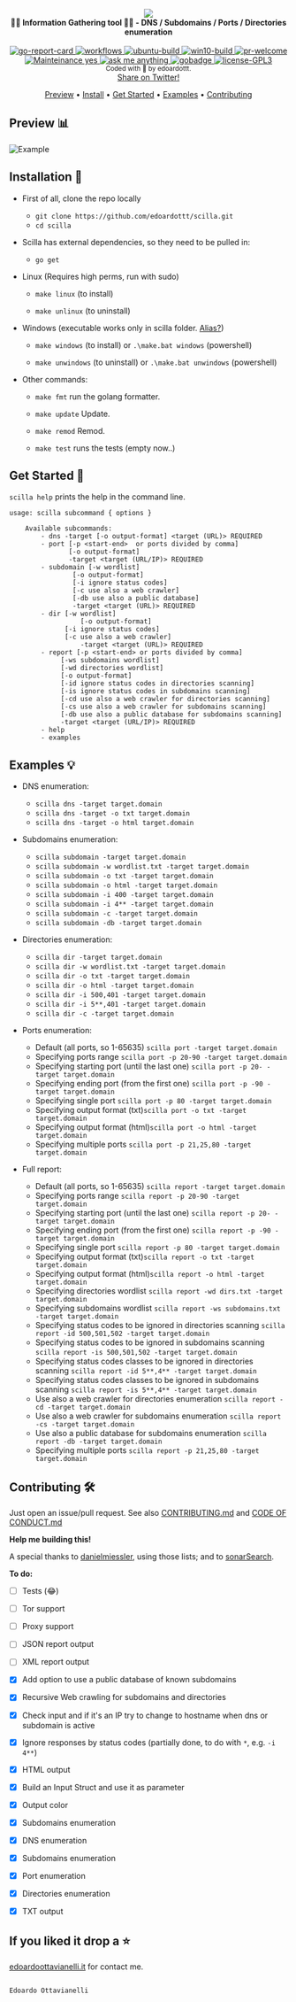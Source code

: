 <p align="center">
  <img src="https://github.com/edoardottt/images/blob/main/scilla/logo.png"><br>
  <b>🏴‍☠️ Information Gathering tool 🏴‍☠️ - DNS / Subdomains / Ports / Directories enumeration</b><br>
  <br>
  <!-- go-report-card -->
  <a href="https://goreportcard.com/report/github.com/edoardottt/scilla">
    <img src="https://goreportcard.com/badge/github.com/edoardottt/scilla" alt="go-report-card" />
  </a>
  <!-- workflows -->
  <a href="https://edoardoottavianelli.it">
    <img src="https://github.com/edoardottt/scilla/workflows/Go/badge.svg?branch=master" alt="workflows" />
  </a>
  <!-- ubuntu-build -->
  <a href="https://edoardoottavianelli.it">
    <img src="https://github.com/edoardottt/images/blob/main/scilla/ubuntu-build.svg" alt="ubuntu-build" />
  </a>
  <!-- win10-build -->
  <a href="https://edoardoottavianelli.it">
    <img src="https://github.com/edoardottt/images/blob/main/scilla/win10.svg" alt="win10-build" />
  </a>
  <!-- pr-welcome -->
  <a href="https://edoardoottavianelli.it">
    <img src="https://github.com/edoardottt/images/blob/main/scilla/pr-welcome.svg" alt="pr-welcome" />
  </a>

  <br>
  
  <!-- mainteinance -->
  <a href="https://edoardoottavianelli.it">
    <img src="https://github.com/edoardottt/images/blob/main/scilla/maintained-yes.svg" alt="Mainteinance yes" />
  </a>
  <!-- ask-me-anything -->
  <a href="https://edoardoottavianelli.it">
    <img src="https://github.com/edoardottt/images/blob/main/scilla/ask-me-anything.svg" alt="ask me anything" />
  </a>
  <!-- gobadge -->
  <a href="https://edoardoottavianelli.it">
    <img src="https://github.com/edoardottt/images/blob/main/scilla/gobadge" alt="gobadge" />
  </a>
  <!-- license GPLv3.0 -->
  <a href="https://github.com/edoardottt/scilla/blob/master/LICENSE">
    <img src="https://github.com/edoardottt/images/blob/main/scilla/license-GPL3.svg" alt="license-GPL3" />
  </a>
  <br>
  <sub>
    Coded with 💙 by edoardottt.
  </sub>
  <br>
  <!--Tweet button-->
  <a href="https://twitter.com/intent/tweet?url=https%3A%2F%2Fgithub.com%2Fedoardottt%2Fscilla%20&text=Information%20Gathering%20tool%21&hashtags=pentesting%2Clinux%2Cgolang%2Cnetwork" target="_blank">Share on Twitter!
  </a>
</p>
<p align="center">
  <a href="#preview-bar_chart">Preview</a> •
  <a href="#installation-">Install</a> •
  <a href="#get-started-">Get Started</a> •
  <a href="#examples-">Examples</a> •
  <a href="#contributing-">Contributing</a>
</p>

Preview :bar_chart:
----------

![Example](https://github.com/edoardottt/images/blob/main/scilla/scilla.gif)

Installation 📡
----------

- First of all, clone the repo locally

    - `git clone https://github.com/edoardottt/scilla.git`
    - `cd scilla`

- Scilla has external dependencies, so they need to be pulled in:

    - `go get`

- Linux (Requires high perms, run with sudo)

    - `make linux` (to install)

    - `make unlinux` (to uninstall)

- Windows (executable works only in scilla folder. [Alias?](https://github.com/edoardottt/scilla/issues/10))

    - `make windows` (to install) or `.\make.bat windows` (powershell)
    
    - `make unwindows` (to uninstall) or `.\make.bat unwindows` (powershell)

- Other commands:

    - `make fmt` run the golang formatter.

    - `make update` Update.

    - `make remod` Remod.

    - `make test` runs the tests (empty now..)

Get Started 🎉
----------

`scilla help` prints the help in the command line.

```
usage: scilla subcommand { options }

	Available subcommands:
		- dns -target [-o output-format] <target (URL)> REQUIRED
		- port [-p <start-end>  or ports divided by comma]
		       [-o output-format]
		       -target <target (URL/IP)> REQUIRED
		- subdomain [-w wordlist]
			    [-o output-format]
			    [-i ignore status codes]
			    [-c use also a web crawler]
			    [-db use also a public database]
			    -target <target (URL)> REQUIRED
		- dir [-w wordlist]
	              [-o output-format]
		      [-i ignore status codes]
		      [-c use also a web crawler]
	       	      -target <target (URL)> REQUIRED
		- report [-p <start-end> or ports divided by comma]
			 [-ws subdomains wordlist]
			 [-wd directories wordlist]
			 [-o output-format]
			 [-id ignore status codes in directories scanning]
			 [-is ignore status codes in subdomains scanning]
			 [-cd use also a web crawler for directories scanning]
			 [-cs use also a web crawler for subdomains scanning]
			 [-db use also a public database for subdomains scanning]
			 -target <target (URL/IP)> REQUIRED
		- help
		- examples
```


Examples 💡
----------

- DNS enumeration:
    
    - `scilla dns -target target.domain`
    - `scilla dns -target -o txt target.domain`
    - `scilla dns -target -o html target.domain`

- Subdomains enumeration:

    - `scilla subdomain -target target.domain`
    - `scilla subdomain -w wordlist.txt -target target.domain`
    - `scilla subdomain -o txt -target target.domain`
    - `scilla subdomain -o html -target target.domain`
    - `scilla subdomain -i 400 -target target.domain`
    - `scilla subdomain -i 4** -target target.domain`
    - `scilla subdomain -c -target target.domain`
    - `scilla subdomain -db -target target.domain`

- Directories enumeration:

    - `scilla dir -target target.domain`
    - `scilla dir -w wordlist.txt -target target.domain`
    - `scilla dir -o txt -target target.domain`
    - `scilla dir -o html -target target.domain`
    - `scilla dir -i 500,401 -target target.domain`
    - `scilla dir -i 5**,401 -target target.domain`
    - `scilla dir -c -target target.domain`

- Ports enumeration:
      
    - Default (all ports, so 1-65635) `scilla port -target target.domain`
    - Specifying ports range `scilla port -p 20-90 -target target.domain`
    - Specifying starting port (until the last one) `scilla port -p 20- -target target.domain`
    - Specifying ending port (from the first one) `scilla port -p -90 -target target.domain`
    - Specifying single port `scilla port -p 80 -target target.domain`
    - Specifying output format (txt)`scilla port -o txt -target target.domain`
    - Specifying output format (html)`scilla port -o html -target target.domain`
    - Specifying multiple ports `scilla port -p 21,25,80 -target target.domain`

- Full report:
      
    - Default (all ports, so 1-65635) `scilla report -target target.domain`
    - Specifying ports range `scilla report -p 20-90 -target target.domain`
    - Specifying starting port (until the last one) `scilla report -p 20- -target target.domain`
    - Specifying ending port (from the first one) `scilla report -p -90 -target target.domain`
    - Specifying single port `scilla report -p 80 -target target.domain`
    - Specifying output format (txt)`scilla report -o txt -target target.domain`
    - Specifying output format (html)`scilla report -o html -target target.domain`
    - Specifying directories wordlist `scilla report -wd dirs.txt -target target.domain`
    - Specifying subdomains wordlist `scilla report -ws subdomains.txt -target target.domain`
    - Specifying status codes to be ignored in directories scanning `scilla report -id 500,501,502 -target target.domain`
    - Specifying status codes to be ignored in subdomains scanning `scilla report -is 500,501,502 -target target.domain`
    - Specifying status codes classes to be ignored in directories scanning `scilla report -id 5**,4** -target target.domain`
    - Specifying status codes classes to be ignored in subdomains scanning `scilla report -is 5**,4** -target target.domain`
    - Use also a web crawler for directories enumeration `scilla report -cd -target target.domain`
    - Use also a web crawler for subdomains enumeration `scilla report -cs -target target.domain`
    - Use also a public database for subdomains enumeration `scilla report -db -target target.domain`
    - Specifying multiple ports `scilla report -p 21,25,80 -target target.domain`

Contributing 🛠
-------
<!--
[![](https://sourcerer.io/fame/edoardottt/edoardottt/scilla/images/0)](https://sourcerer.io/fame/edoardottt/edoardottt/scilla/links/0)[![](https://sourcerer.io/fame/edoardottt/edoardottt/scilla/images/1)](https://sourcerer.io/fame/edoardottt/edoardottt/scilla/links/1)[![](https://sourcerer.io/fame/edoardottt/edoardottt/scilla/images/2)](https://sourcerer.io/fame/edoardottt/edoardottt/scilla/links/2)[![](https://sourcerer.io/fame/edoardottt/edoardottt/scilla/images/3)](https://sourcerer.io/fame/edoardottt/edoardottt/scilla/links/3)[![](https://sourcerer.io/fame/edoardottt/edoardottt/scilla/images/4)](https://sourcerer.io/fame/edoardottt/edoardottt/scilla/links/4)[![](https://sourcerer.io/fame/edoardottt/edoardottt/scilla/images/5)](https://sourcerer.io/fame/edoardottt/edoardottt/scilla/links/5)[![](https://sourcerer.io/fame/edoardottt/edoardottt/scilla/images/6)](https://sourcerer.io/fame/edoardottt/edoardottt/scilla/links/6)[![](https://sourcerer.io/fame/edoardottt/edoardottt/scilla/images/7)](https://sourcerer.io/fame/edoardottt/edoardottt/scilla/links/7)
-->
Just open an issue/pull request. See also [CONTRIBUTING.md](https://github.com/edoardottt/scilla/blob/master/CONTRIBUTING.md) and [CODE OF CONDUCT.md](https://github.com/edoardottt/scilla/blob/master/CODE_OF_CONDUCT.md)

**Help me building this!**

A special thanks to [danielmiessler](https://github.com/danielmiessler), using those lists; and to [sonarSearch](https://github.com/cgboal/sonarsearch).

**To do:**

  - [ ] Tests (😂)
  
  - [ ] Tor support
  
  - [ ] Proxy support
    
  - [ ] JSON report output
  
  - [ ] XML report output

  - [x] Add option to use a public database of known subdomains

  - [x] Recursive Web crawling for subdomains and directories

  - [x] Check input and if it's an IP try to change to hostname when dns or subdomain is active
  
  - [x] Ignore responses by status codes (partially done, to do with `*`, e.g. `-i 4**`)
  
  - [x] HTML output
  
  - [x] Build an Input Struct and use it as parameter

  - [x] Output color
  
  - [x] Subdomains enumeration
  
  - [x] DNS enumeration
 
  - [x] Subdomains enumeration

  - [x] Port enumeration

  - [x] Directories enumeration
  
  - [x] TXT output
  
If you liked it drop a :star:
-------

[edoardoottavianelli.it](https://www.edoardoottavianelli.it) for contact me.


  
                                                                    Edoardo Ottavianelli
